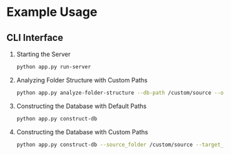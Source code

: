 # Example Usage

## CLI Interface

1. Starting the Server

    ```sh
    python app.py run-server
    ```

2. Analyzing Folder Structure with Custom Paths

    ```sh
    python app.py analyze-folder-structure --db-path /custom/source --output /custom/output.json
    ```

3. Constructing the Database with Default Paths

    ```sh
    python app.py construct-db
    ```

4. Constructing the Database with Custom Paths

    ```sh
    python app.py construct-db --source_folder /custom/source --target_folder /custom/target --json_path /custom/folder-structure.json
    ```